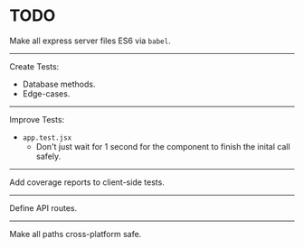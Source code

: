 # TODO

Make all express server files ES6 via `babel`.

*****

Create Tests:

- Database methods.
- Edge-cases.

*****

Improve Tests:

- `app.test.jsx`
	- Don't just wait for 1 second for the component to finish the inital call safely.

*****

Add coverage reports to client-side tests.

*****

Define API routes.

*****

Make all paths cross-platform safe.